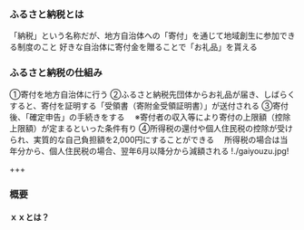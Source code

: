 ### ふるさと納税とは
「納税」という名称だが、地方自治体への「寄付」を通じて地域創生に参加できる制度のこと
好きな自治体に寄付金を贈ることで「お礼品」を貰える

### ふるさと納税の仕組み
①寄付を地方自治体に行う
②ふるさと納税先団体からお礼品が届き、しばらくすると、寄付を証明する「受領書（寄附金受領証明書）」が送付される
③寄付後、「確定申告」の手続きをする
　※寄付者の収入等により寄付の上限額（控除上限額）が定まるといった条件有り
④所得税の還付や個人住民税の控除が受けられ、実質的な自己負担額を2,000円にすることができる
　所得税の場合は当年分から、個人住民税の場合、翌年6月以降分から減額される
!./gaiyouzu.jpg!

+++

### 概要
#### ｘｘとは？
